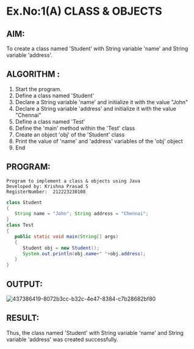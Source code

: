 # Ex.No:1(A) CLASS & OBJECTS

## AIM:
To create a class named 'Student' with String variable 'name' and String variable 'address'.

## ALGORITHM :
1.	Start the program.
2.	Define a class named 'Student'
3.	Declare a String variable 'name' and initialize it with the value "John"
4.	Declare a String variable 'address' and initialize it with the value "Chennai"
5.	Define a class named 'Test'
6.	Define the 'main' method within the 'Test' class
7.	Create an object 'obj' of the 'Student' class
8.	Print the value of 'name' and 'address' variables of the 'obj' object
9.	End



## PROGRAM:
 ```
Program to implement a class & objects using Java
Developed by: Krishna Prasad S
RegisterNumber:  212223230108
```
```java
class Student
{
   String name = "John"; String address = "Chennai";
}
class Test
{
   public static void main(String[] args)
   {
      Student obj = new Student();
      System.out.println(obj.name+" "+obj.address);
   }
}

```





## OUTPUT:

![437386419-8072b3cc-b32c-4e47-8384-c7b28682bf80](https://github.com/user-attachments/assets/5cb645eb-b588-4bee-8c9d-85cdfd252c96)


## RESULT:
Thus, the class named 'Student' with String variable 'name' and String variable 'address' was created successfully.

